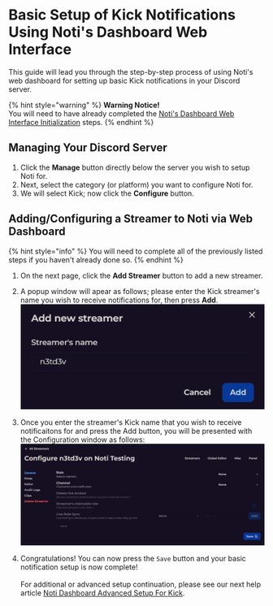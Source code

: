 # Basic Setup of Kick Notifications Using Noti's Dashboard Web Interface

This guide will lead you through the step-by-step process of using Noti's web dashboard for setting up basic Kick notifications in your Discord server.

{% hint style="warning" %} **Warning Notice!** \
You will need to have already completed the [Noti's Dashboard Web Interface Initialization](dashboard.md) steps.
{% endhint %}

## Managing Your Discord Server

1. Click the **Manage** button directly below the server you wish to setup Noti for.
2. Next, select the category (or platform) you want to configure Noti for.
3. We will select Kick; now click the **Configure** button.

## Adding/Configuring a Streamer to Noti via Web Dashboard

{% hint style="info" %} 
You will need to complete all of the previously listed steps if you haven't already done so.
{% endhint %}

1. On the next page, click the **Add Streamer** button to add a new streamer.
2. A popup window will apear as follows; please enter the Kick streamer's name you wish to receive notifications for, then press **Add**. \
![](../../.gitbook/assets/streamer_web_dashboard_addstreamer.png)
3. Once you enter the streamer's Kick name that you wish to receive notificaitons for and press the Add button, you will be presented with the Configuration window as follows:
![](../../.gitbook/assets/streamer_web_dashboard_configurestreamer.png)

4. Congratulations! You can now press the `Save` button and your basic notification setup is now complete! \
\
For additional or advanced setup continuation, please see our next help article [Noti Dashboard Advanced Setup For Kick](dashboard-advanced-setup-for-kick.md).
